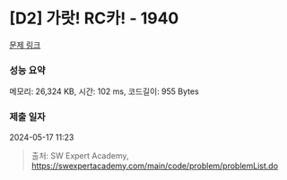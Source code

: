 # [D2] 가랏! RC카! - 1940 

[문제 링크](https://swexpertacademy.com/main/code/problem/problemDetail.do?contestProbId=AV5PjMgaALgDFAUq) 

### 성능 요약

메모리: 26,324 KB, 시간: 102 ms, 코드길이: 955 Bytes

### 제출 일자

2024-05-17 11:23



> 출처: SW Expert Academy, https://swexpertacademy.com/main/code/problem/problemList.do